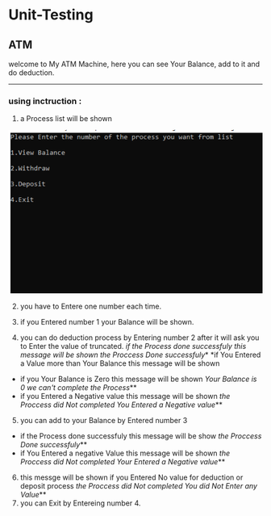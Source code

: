 # Unit-Testing

## ATM


welcome to My ATM Machine, here you can see Your Balance, add to it and do deduction.

***
### using inctruction :


1. a Process list will be shown

![IMAGE](./terminalATM.png)

2. you have to Entere one number each time.
3. if you Entered number 1 your Balance will be shown.


4. you can do deduction process by Entering number 2
after it will ask you to Enter the value of truncated.
*if the  Process done successfuly this message will be shown
 _the Proccess Done successfuly_**
*if You Entered a Value more than Your Balance this message will be shown
* if you Your Balance is Zero this message will be shown
_Your Balance is 0 we can't complete the Process_**
* if you Entered a Negative value this message will be shown 
_the Proccess did Not completed You Entered a Negative value_**

5. you can add to your Balance by Entered number 3
* if the  Process done successfuly this message will be show
_the Proccess Done successfuly_**
* if You Entered a  negative Value this message will be shown
_the Proccess did Not completed Your Entered a Negative value_**
6. this messge will be shown if you Entered No value for deduction or deposit process 
_the Proccess did Not completed You did Not Enter any Value_**
7. you can Exit by Entereing number 4.


